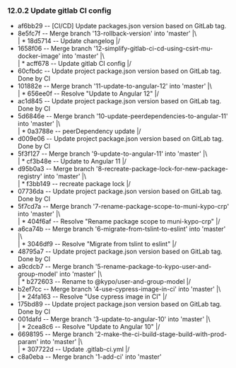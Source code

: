 ### 12.0.2 Update gitlab CI config
* af6bb29 -- [CI/CD] Update packages.json version based on GitLab tag.
*   8e5fc7f -- Merge branch '13-rollback-version' into 'master'
|\  
| * 18d5714 -- Update changelog
|/  
*   1658f06 -- Merge branch '12-simplify-gitlab-ci-cd-using-csirt-mu-docker-image' into 'master'
|\  
| * acff678 -- Update gitlab CI config
|/  
* 60cfbdc -- Update project package.json version based on GitLab tag. Done by CI
*   101882e -- Merge branch '11-update-to-angular-12' into 'master'
|\  
| * 656ee0f -- Resolve "Update to Angular 12"
|/  
* ac1d845 -- Update project package.json version based on GitLab tag. Done by CI
*   5d6846e -- Merge branch '10-update-peerdependencies-to-angular-11' into 'master'
|\  
| * 0a3788e -- peerDependency update
|/  
* d009e06 -- Update project package.json version based on GitLab tag. Done by CI
*   5f3f127 -- Merge branch '9-update-to-angular-11' into 'master'
|\  
| * cf3b48e -- Update to Angular 11
|/  
*   d95b0a3 -- Merge branch '8-recreate-package-lock-for-new-package-registry' into 'master'
|\  
| * f3bb149 -- recreate package lock
|/  
* 07736da -- Update project package.json version based on GitLab tag. Done by CI
*   5f7cd7a -- Merge branch '7-rename-package-scope-to-muni-kypo-crp' into 'master'
|\  
| * 404f6af -- Resolve "Rename package scope to muni-kypo-crp"
|/  
*   a6ca74b -- Merge branch '6-migrate-from-tslint-to-eslint' into 'master'
|\  
| * 3046df9 -- Resolve "Migrate from tslint to eslint"
|/  
* 48795a7 -- Update project package.json version based on GitLab tag. Done by CI
*   a9cdcb7 -- Merge branch '5-rename-package-to-kypo-user-and-group-model' into 'master'
|\  
| * b272603 -- Rename to @kypo/user-and-group-model
|/  
*   b2ef7cc -- Merge branch '4-use-cypress-image-in-ci' into 'master'
|\  
| * 24fa163 -- Resolve "Use cypress image in CI"
|/  
* 175bd89 -- Update project package.json version based on GitLab tag. Done by CI
*   001dafd -- Merge branch '3-update-to-angular-10' into 'master'
|\  
| * 2cea8c6 -- Resolve "Update to Angular 10"
|/  
*   6698195 -- Merge branch '2-make-the-ci-build-stage-build-with-prod-param' into 'master'
|\  
| * 307722d -- Update .gitlab-ci.yml
|/  
* c8a0eba -- Merge branch '1-add-ci' into 'master'

